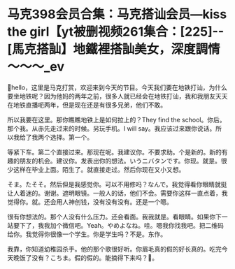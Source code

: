 # 马克398会员合集：马克搭讪会员—kiss the girl【yt被删视频261集合：[225]--[馬克搭訕】地鐵裡搭訕美女，深度調情～～～_ev

🎼hello，这里是马克打赏，欢迎来到今天的节目。今天我们要在地铁打讪，为什么要坐地铁呢？因为他妈的两年之前，很多人就已经会在地铁打讪，我和我朋友天天在地铁直播呃两年，但是现在还是有很多兄弟，他们不敢。

所以我要在这里。那你瞧瞧地铁上是如何拉上的？They find the school。你后。那个我。从赤先走过来的时候。另玩手机。I will say。我应该过来跟你说话。所以我给了我两个选择。第一个。

等紧下车。第二个直接过来。那现在呢。我建议你。不要求助。个是新的。新的有趣的朋友的机会。建议你。发表出你的想法。いうニバタンです。你现。就是。很少这样在毕业上面。陌生了。就直接走过。然后你现在又小又想。

そま。たそそ。然后但是我感觉你。可以不用修吗？なんで。我觉得看你眼睛就挺让人着迷的。谢谢。遮明眼镜。一般人的话，他们不会。需要你这样一直点着，我觉得你。就。还会用人神创钱，没有没有没有。还是一个嗯。

很有你想法的。那个人没有什么压力。还会看面。我我就是。看眼睛。如果你下一站要下了，我我加个微信吧。Yeah。やめよなね。哇。嗯我你找我吧。把二维码给你。我觉得你很像一个学生。你是学生吗？不是。东作。

我靠，你知道幼稚园杀手。他的那个歌很好听。你眉毛真的假的好长真的。吃完今天晚饭了没有？こちま。假的假的。能摘得下来吗？🎼。

